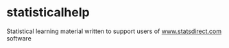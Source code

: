 # statisticalhelp
Statistical learning material written to support users of www.statsdirect.com software
